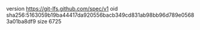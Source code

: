 version https://git-lfs.github.com/spec/v1
oid sha256:5163059b19ba44417da920556bacb349cd831ab98bb96d789e05683a01ba8df9
size 6725
